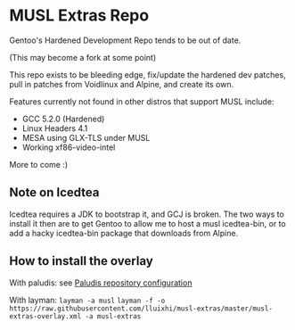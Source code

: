 # MUSL Extras Repo

Gentoo's Hardened Development Repo tends to be out of date.

(This may become a fork at some point)

This repo exists to be bleeding edge, fix/update the hardened dev patches,
pull in patches from Voidlinux and Alpine, and create its own.

Features currently not found in other distros that support MUSL include:
* GCC 5.2.0 (Hardened)
* Linux Headers 4.1
* MESA using GLX-TLS under MUSL
* Working xf86-video-intel

More to come :)

## Note on Icedtea
Icedtea requires a JDK to bootstrap it, and GCJ is broken.
The two ways to install it then are to get Gentoo to allow me to host a musl
icedtea-bin, or to add a hacky icedtea-bin package that downloads from Alpine.

## How to install the overlay

With paludis: see [Paludis repository configuration](http://paludis.exherbo.org/configuration/repositories/index.html)

With layman:
```layman -a musl```
```layman -f -o https://raw.githubusercontent.com/lluixhi/musl-extras/master/musl-extras-overlay.xml -a musl-extras```
